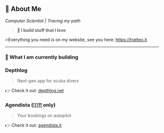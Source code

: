 ## 🚀 About Me

_Computer Scientist | Tracing my path_

> **🗿 I build stuff that I love**

🔥Everything you need is on my website, see you here: https://tratteo.it

---

### 🚀 What I am currently building 
### Depthlog
> Next-gen app for scuba divers
 
👉 Check it out: [depthlog.net](https://depthlog.net?utm_source=github&utm_medium=readme)

### Agendista (🇮🇹 only)
> Your bookings on autopilot

👉 Check it out: [agendista.it](https://agendista.it?utm_source=github&utm_medium=readme)
